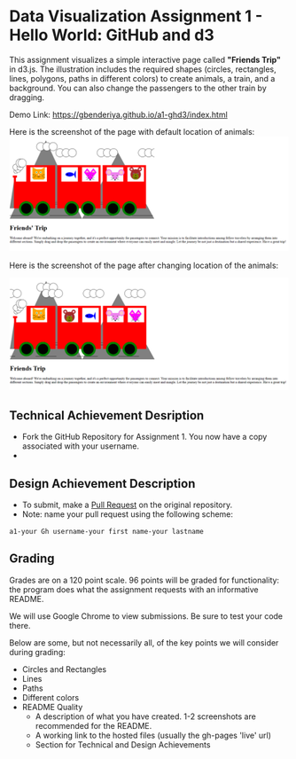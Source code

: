 Data Visualization Assignment 1 - Hello World: GitHub and d3  
===
This assignment visualizes a simple interactive page called **"Friends Trip"**  in d3.js. The illustration includes the required shapes (circles, rectangles, lines, polygons, paths in different colors) to create animals, a train, and a background. You can also change the passengers to the other train by dragging. 

Demo Link: https://gbenderiya.github.io/a1-ghd3/index.html

Here is the screenshot of the page with default location of animals:
![Alt text](image.png)

Here is the screenshot of the page after changing location of the animals:

![Alt text](image-1.png)


Technical Achievement Desription
---
- Fork the GitHub Repository for Assignment 1. You now have a copy associated with your username.
- 

Design Achievement Description
---
- To submit, make a [Pull Request](https://help.github.com/articles/using-pull-requests/) on the original repository.
- Note: name your pull request using the following scheme: 
```
a1-your Gh username-your first name-your lastname

```



Grading
---

Grades are on a 120 point scale. 
96 points will be graded for functionality: the program does what the assignment requests with an informative README. 

We will use Google Chrome to view submissions. 
Be sure to test your code there.

Below are some, but not necessarily all, of the key points we will consider during grading:

- Circles and Rectangles  
- Lines  
- Paths  
- Different colors  
- README Quality
    - A description of what you have created. 1-2 screenshots are recommended for the README.  
    - A working link to the hosted files (usually the gh-pages 'live' url)  
    - Section for Technical and Design Achievements


